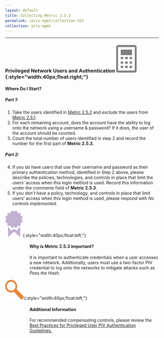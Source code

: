 ```yaml
---
layout: default
title: Collecting Metric 2.5.3
permalink: /priv-mgmt/collection-253
collection: priv-mgmt
---
```

---
### Privileged Network Users and Authentication ![calc logo](../img/calc.png){:style="width:40px;float:right;"}
#### Where Do I Start?
##### Part 1:
1.	Take the users identified in [Metric 2.5.2](../priv-mgmt/collection-252) and <i>exclude</i> the users from [Metric 2.5.1](../priv-mgmt/collection-251).
2.	For each remaining account, does the account have the ability to log onto the network using a username & password? If it does, the user of the account should be counted.
3.	Count the total number of users identified in step 2 and record the number for the first part of <b>Metric 2.5.3.</b>

##### Part 2:
4.  If you <i>do</i> have users that use their username and password as their primary authentication method, identified in Step 2 above, please describe the policies, technologies, and controls in place that limit the users’ access when this login method is used. Record this information under the comments field of <b>Metric 2.5.3</b>.
5.  If you <i>don’t</i> have a policy, technology, and controls in place that limit users’ access when this login method is used, please respond with <i>No controls implemented</i>.

![ribbon logo](../img/ribbon.png){:style="width:40px;float:left;"}
<style>
div .usa-alert {background-color: #e1f3f8;}
div .usa-alert-text {
padding-left: 5rem;
horizontal-align: right; }
  </style>
  <div class="usa-alert">
  <div class="usa-alert-text">
    <p class="usa-alert-text"><H4>Why is Metric 2.5.3 important?</H4>
    It is important to authenticate credentials when a user accesses a new network.
    Additionally, users must use a two-factor PIV credential to log onto the networks to mitigate attacks such as <i>Pass the Hash.</i> </p>

</div>
</div>

![focus logo](../img/focus.png){:style="width:40px;float:left;"}
<style>
div .usa-alert {background-color: #e1f3f8;}
div .usa-alert-text {
padding-left: 5rem;
horizontal-align: right; }
  </style>
  <div class="usa-alert">
  <div class="usa-alert-text"><H4>Additional Information</H4>
For recommended compensating controls, please review the <a href="https://csrc.nist.gov/csrc/media/publications/white-paper/2016/04/21/best-practices-for-privileged-user-piv-authentication/final/documents/best-practices-privileged-user-piv-authentication.pdf"> Best Practices for Privileged User PIV Authentication Guidelines.</a>

</div>
</div>
